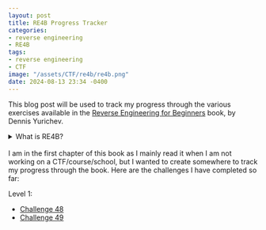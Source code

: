 ```yaml
---
layout: post
title: RE4B Progress Tracker
categories:
- reverse engineering
- RE4B
tags:
- reverse engineering
- CTF
image: "/assets/CTF/re4b/re4b.png"
date: 2024-08-13 23:34 -0400
---
```

This blog post will be used to track my progress through the various exercises available in the [Reverse Engineering for Beginners](https://www.beginners.re/) book, by Dennis Yurichev. 

<details>
<summary>What is RE4B?</summary>
RE4B is a book written by Dennis Yurichev, designed to be an 'introduction' to reversing and assembly language (x86, ARM, MIPS). It goes over various topics such as assembly, disassemblers, compilers and decompilers, debuggers, and much more. In my novice opinion, this book is one of the best resources available for learning more about reverse engineering and assembly language. It is over 1000 pages and is packed full of code examples, walk throughs, and even exercises that give the opportunity apply the tactics taught from each chapter. 

I will not be posting solutions to the challenges I complete out of respect for the author's request, "please do not publish solutions on googleable forums, blogs, social networks, etc..", but I will update this page as I complete exercises to keep track of my progress.

I really enjoy discussing these types of challenges, even though some of them can be quite time-consuming. If you're reading this and would like to have a conversation, feel free to connect with me on LinkedIn. I’d love to chat!
</details>

<br>
I am in the first chapter of this book as I mainly read it when I am not working on a CTF/course/school, but I wanted to create somewhere to track my progress through the book. Here are the challenges I have completed so far: 

Level 1:
- [Challenge 48](https://challenges.re/48/)
- [Challenge 49](https://challenges.re/49/)

